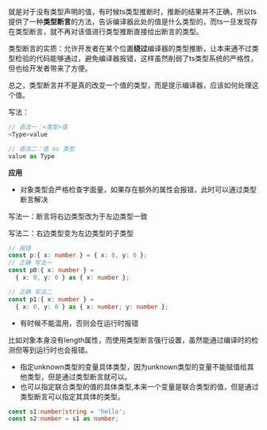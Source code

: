 就是对于没有类型声明的值，有时候ts类型推断时，推断的结果并不正确，所以ts提供了一种**类型断言**的方法，告诉编译器此处的值是什么类型的，而ts一旦发现存在类型断言，就不再对该值进行类型推断直接给出断言的类型。

类型断言的实质：允许开发者在某个位置**绕过**编译器的类型推断，让本来通不过类型检验的代码能够通过，避免编译器报错，这样虽然削弱了ts类型系统的严格性，但也给开发者带来了方便。

总之，类型断言并不是真的改变一个值的类型，而是提示编译器，应该如何处理这个值。

写法：

```typescript
// 语法一：<类型>值
<Type>value

// 语法二：值 as 类型
value as Type
```

**应用**

*   对象类型会严格检查字面量，如果存在额外的属性会报错，此时可以通过类型断言解决

写法一：断言将右边类型改为于左边类型一致

写法二：右边类型变为左边类型的子类型

```typescript
// 报错
const p:{ x: number } = { x: 0, y: 0 };
// 正确 写法一
const p0:{ x: number } =
  { x: 0, y: 0 } as { x: number };

// 正确 写法二
const p1:{ x: number } =
  { x: 0, y: 0 } as { x: number; y: number };
```

*   有时候不能滥用，否则会在运行时报错

比如对象本身没有length属性，而使用类型断言强行设置，虽然能通过编译时的检测但等到运行时也会报错。

*   指定unknown类型的变量具体类型，因为unknown类型的变量不能赋值给其他类型，但是通过类型断言就可以。
*   也可以指定联合类型的值的具体类型,本来一个变量是联合类型的值，但是通过类型断言可以指定其具体的类型。

```typescript
const s1:number|string = 'hello';
const s2:number = s1 as number;
```
























